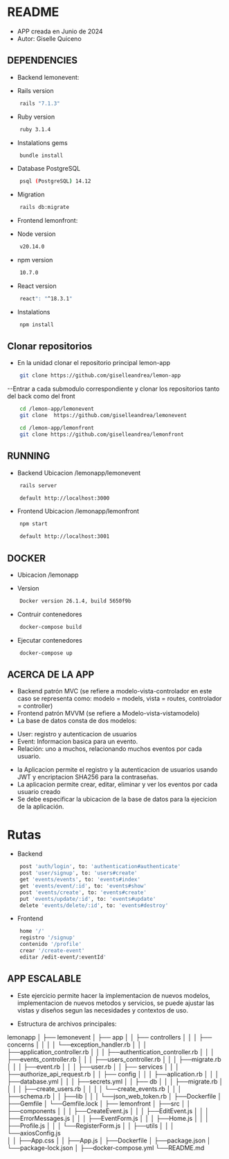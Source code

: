 # README

- APP creada en Junio de  2024 
- Autor: Giselle Quiceno

## DEPENDENCIES

* Backend lemonevent:
- Rails version
```bash
    rails "7.1.3"
```
- Ruby version
```bash
    ruby 3.1.4
```
- Instalations gems
```bash
    bundle install
```
- Database PostgreSQL
```bash
    psql (PostgreSQL) 14.12
```
- Migration
```bash
    rails db:migrate
```

* Frontend lemonfront:
- Node version
```bash
    v20.14.0
```
- npm version
```bash
    10.7.0
```
- React version
```bash
    react": "^18.3.1"
```
- Instalations 
```bash
    npm install
```

## Clonar repositorios 
- En la unidad clonar el repositorio principal lemon-app
```bash
    git clone https://github.com/giselleandrea/lemon-app
``` 
--Entrar a cada submodulo correspondiente y clonar los repositorios tanto del back como del front
```bash
    cd /lemon-app/lemonevent 
    git clone  https://github.com/giselleandrea/lemonevent

    cd /lemon-app/lemonfront 
    git clone https://github.com/giselleandrea/lemonfront
``` 

## RUNNING 
* Backend Ubicacion /lemonapp/lemonevent
```bash
    rails server

    default http://localhost:3000 
```    
* Frontend Ubicacion /lemonapp/lemonfront
```bash
    npm start

    default http://localhost:3001 
```    
## DOCKER
* Ubicacion /lemonapp
- Version
```bash
    Docker version 26.1.4, build 5650f9b
``` 
- Contruir contenedores
```bash
    docker-compose build
``` 
- Ejecutar contenedores
```bash
    docker-compose up
``` 

## ACERCA DE LA APP
* Backend patrón MVC (se refiere a modelo-vista-controlador en este caso se representa como: 
modelo = models, vista = routes, controlador = controller)
* Frontend patrón MVVM (se refiere a Modelo-vista-vistamodelo)
* La base de datos consta de dos modelos: 
- User: registro y autenticacion de usuarios 
- Event: Informacion basica para un evento. 
- Relación: uno a muchos, relacionando muchos eventos por cada usuario.  
* la Aplicacion permite el registro y la autenticacion de usuarios usando JWT y encriptacion SHA256 para la contraseñas. 
* La aplicacion permite crear, editar, eliminar y ver los eventos por cada usuario creado 
* Se debe especificar la ubicacion de la base de datos para la ejecicion de la aplicación. 

# Rutas
* Backend
```bash
    post 'auth/login', to: 'authentication#authenticate'
    post 'user/signup', to: 'users#create'
    get 'events/events', to: 'events#index'
    get 'events/event/:id', to: 'events#show'
    post 'events/create', to: 'events#create'
    put 'events/update/:id', to: 'events#update'
    delete 'events/delete/:id', to: 'events#destroy'
``` 
* Frontend
```bash
    home '/' 
    registro '/signup'
    contenido '/profile'
    crear '/create-event'
    editar /edit-event/:eventId'
``` 

## APP ESCALABLE
* Este ejercicio permite hacer la implementacion de nuevos modelos, implementacion de nuevos metodos y servicios, se puede ajustar las vistas y diseños segun las necesidades y contextos de uso. 

* Estructura de archivos principales:

lemonapp
│
├── lemonevent
│   ├── app
│   │   ├── controllers
│   │   │   ├── concerns
│   │   │   │   └──exception_handler.rb
│   │   │   ├──application_controller.rb
│   │   │   ├──authentication_controller.rb
│   │   │   ├──events_controller.rb
│   │   │   ├──users_controller.rb
│   │   │   ├──migrate.rb
│   │   │   ├──event.rb
│   │   │   ├──user.rb
│   │   ├── services
│   │   │   ├──authorize_api_request.rb
│   │   ├── config
│   │   │   ├──aplication.rb
│   │   │   ├──database.yml
│   │   │   ├──secrets.yml
│   │   ├── db
│   │   │   ├──migrate.rb
│   │   │   │   ├──create_users.rb
│   │   │   │   └──create_events.rb
│   │   │   ├──schema.rb
│   │   ├──lib
│   │   │  └──json_web_token.rb
│   ├──Dockerfile
│   ├──Gemfile
│   └──Gemfile.lock 
│
├── lemonfront
│   ├──src
│   │   ├──components
│   │   │  ├──CreateEvent.js
│   │   │  ├──EditEvent.js
│   │   │  ├──ErrorMessages.js
│   │   │  ├──EventForm.js
│   │   │  ├──Home.js
│   │   │  ├──Profile.js
│   │   │  └──RegisterForm.js
│   │   ├──utils
│   │   │  └──axiosConfig.js  
│   │   ├──App.css
│   │   ├──App.js
│   ├──Dockerfile
│   ├──package.json
│   └──package-lock.json
│
├──docker-compose.yml
└──README.md